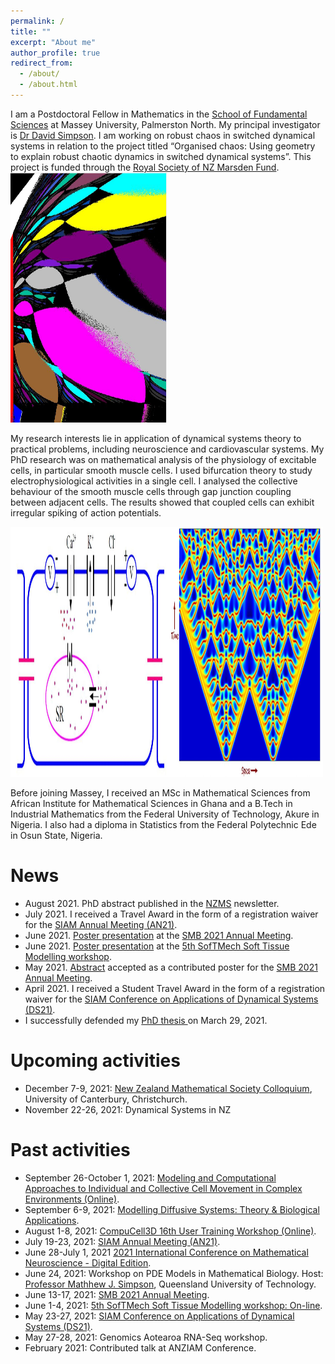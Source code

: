 ```yaml
---
permalink: /
title: ""
excerpt: "About me"
author_profile: true
redirect_from: 
  - /about/
  - /about.html
---
```

I am a Postdoctoral Fellow in Mathematics in the <a href="https://www.massey.ac.nz/massey/explore/departments/institute-fundamental-sciences/institute-fundamental-sciences_home.cfm">School of Fundamental Sciences</a> at Massey University, Palmerston North. My principal investigator is <a href="https://www.massey.ac.nz/~djwsimps/">Dr David Simpson</a>. I am working on robust chaos in switched dynamical systems in relation to the project titled “Organised chaos: Using geometry to explain robust chaotic dynamics in switched dynamical systems”. This project is funded through the <a href="https://www.royalsociety.org.nz/what-we-do/funds-and-opportunities/marsden/awarded-grants/marsden-fund-awards-2018/">Royal Society of NZ Marsden Fund</a>.  <img src="images/Capture1.JPG" alt="SMC"  height="400" width="250" class="inline"/>

My research interests lie in application of dynamical systems theory to practical problems, including neuroscience and cardiovascular systems. My PhD research was on mathematical analysis of the physiology of excitable cells, in particular smooth muscle cells. I used bifurcation theory to study electrophysiological activities in a single cell. I analysed the collective behaviour of the smooth muscle cells through gap junction coupling between adjacent cells. The results showed that coupled cells can exhibit irregular spiking of action potentials.

 <img src="images/SMC.JPG" alt="SMC"  height="400" width="250" class="inline"/><img src="images/patt1.JPG" alt="pattern1"  height="400" width="250" class="inline"/> 


Before joining Massey, I received an MSc in Mathematical Sciences from African Institute for Mathematical Sciences in Ghana and a B.Tech in Industrial Mathematics from the Federal University of Technology, Akure in Nigeria. I also had a diploma in Statistics from the Federal Polytechnic Ede in Osun State, Nigeria.


News  
===
* August 2021. PhD abstract published in the <a href="http://nzmathsoc.org.nz/downloads/newsletters/NZMSnews142_Aug2021.pdf?t=1630274000"> NZMS</a> newsletter.
* July 2021. I received a Travel Award in the form of a registration waiver for the <a href="https://www.siam.org/conferences/cm/conference/an21"> SIAM Annual Meeting (AN21)</a>.
* June 2021. <a href="http://schedule.smb2021.org/NEUR/NEUR-PS03-NEUR-3.html">Poster presentation</a> at the <a href="https://www.smb2021.org/home">SMB 2021 Annual Meeting</a>. 
* June 2021. <a href="https://twitter.com/SofTMech/status/1400117375538761735">Poster presentation</a> at the <a href="http://www.softmech.org/events/headline_791379_en.html">5th SofTMech Soft Tissue Modelling workshop</a>. 
* May 2021. <a href="http://schedule.smb2021.org/NEUR/NEUR-PS03-NEUR-3.html">Abstract</a> accepted as a contributed poster for the <a href="https://www.smb2021.org/home">SMB 2021 Annual Meeting</a>.
* April 2021. I received a Student Travel Award in the form of a registration waiver for the <a href="https://www.siam.org/conferences/cm/conference/ds21"> SIAM Conference on Applications of Dynamical Systems (DS21)</a>.
* I successfully defended my <a href="https://twitter.com/rgbrown/status/1376367443963117574"> PhD thesis </a> on March 29, 2021. 

Upcoming activities
===
* December 7-9, 2021: <a href="https://nzmathsoc.org.nz/colloquium2021/home.php"> New Zealand Mathematical Society Colloquium</a>, University of Canterbury, Christchurch.
* November 22-26, 2021: Dynamical Systems in NZ
   

Past activities
===
* September 26-October 1, 2021: <a href="http://www.birs.ca/events/2021/5-day-workshops/21w5225/participants"> Modeling and Computational Approaches to Individual and Collective Cell Movement in Complex Environments (Online)</a>.
* September 6-9, 2021: <a href="https://sites.google.com/view/modis2021/home-page?authuser=0"> Modelling Diffusive Systems: Theory & Biological Applications</a>.  
* August 1-8, 2021: <a href="https://compucell3d.org/Workshop21"> CompuCell3D 16th User Training Workshop (Online)</a>.
* July 19-23, 2021: <a href="https://www.siam.org/conferences/cm/conference/an21"> SIAM Annual Meeting (AN21)</a>.
* June 28-July 1, 2021 <a href="https://www.danieleavitabile.com/icmns2021digital/">2021 International Conference on Mathematical Neuroscience - Digital Edition</a>.
* June 24, 2021: Workshop on PDE Models in Mathematical Biology. Host: <a href="http://www.mj-simpson.com/workshop.html">Professor Mathhew J. Simpson</a>, Queensland University of Technology.
* June 13-17, 2021: <a href="https://www.smb2021.org/home">SMB 2021 Annual Meeting</a>. 
* June 1-4, 2021: <a href="http://www.softmech.org/events/headline_791379_en.html">5th SofTMech Soft Tissue Modelling workshop: On-line</a>. 
* May 23-27, 2021: <a href="https://www.siam.org/conferences/cm/conference/ds21"> SIAM Conference on Applications of Dynamical Systems (DS21)</a>.
* May 27-28, 2021: Genomics Aotearoa RNA-Seq workshop.
* February 2021: Contributed talk at ANZIAM Conference.




